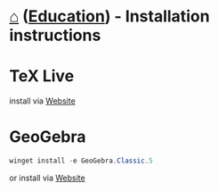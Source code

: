 # [⌂](../README.md) ([Education](../README.md#education)) - Installation instructions


# TeX Live

install via [Website](https://mirror.ctan.org/systems/texlive/tlnet/install-tl-windows.exe)


# GeoGebra

```powershell
winget install -e GeoGebra.Classic.5
```

or install via [Website](https://download.geogebra.org/package/win)


